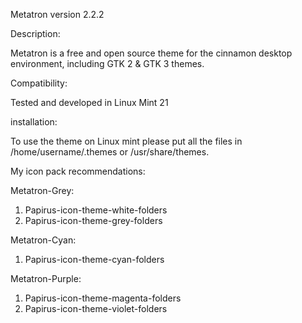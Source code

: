 Metatron version 2.2.2

Description:

Metatron is a free and open source theme for the cinnamon desktop environment, including GTK 2 & GTK 3 themes.

Compatibility:

Tested and developed in Linux Mint 21

installation:

To use the theme on Linux mint please put all the files in /home/username/.themes or /usr/share/themes.

My icon pack recommendations:

Metatron-Grey:
1. Papirus-icon-theme-white-folders
2. Papirus-icon-theme-grey-folders

Metatron-Cyan:
1. Papirus-icon-theme-cyan-folders

Metatron-Purple:
1. Papirus-icon-theme-magenta-folders
2. Papirus-icon-theme-violet-folders
